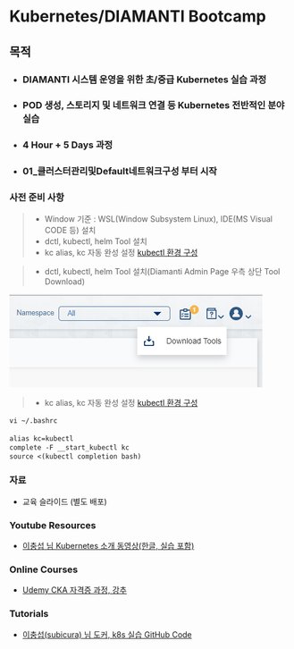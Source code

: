 # Kubernetes/DIAMANTI Bootcamp

## 목적

- ### DIAMANTI 시스템 운영을 위한 초/중급 Kubernetes 실습 과정
- ### POD 생성, 스토리지 및 네트워크 연결 등 Kubernetes 전반적인 분야 실습
- ### 4 Hour + 5 Days 과정
- ### 01_클러스터관리및Default네트워크구성 부터 시작

### 사전 준비 사항

> * Window 기준 : WSL(Window Subsystem Linux), IDE(MS Visual CODE 등) 설치
> * dctl, kubectl, helm Tool 설치
> * kc alias, kc 자동 완성 설정 [kubectl 환경 구성](https://kubernetes.io/ko/docs/tasks/tools/install-kubectl/)

> * dctl, kubectl, helm Tool 설치(Diamanti Admin Page 우측 상단 Tool Download)

![Tool](./200707DctlTool.png)

> * kc alias, kc 자동 완성 설정 [kubectl 환경 구성](https://kubernetes.io/ko/docs/reference/kubectl/cheatsheet/)

```
vi ~/.bashrc 

alias kc=kubectl
complete -F __start_kubectl kc
source <(kubectl completion bash)
```

### 자료

* 교육 슬라이드 (별도 배포)  

### Youtube Resources
* [이충섭 님 Kubernetes 소개 동영상(한글, 실습 포함)](https://youtu.be/WxzWXqTNdlw)

### Online Courses
* [Udemy CKA 자격증 과정, 강추](https://www.udemy.com/course/certified-kubernetes-administrator-with-practice-tests)


### Tutorials
* [이충섭(subicura) 님 도커, k8s 실습 GitHub Code](https://github.com/subicura/workshop-k8s-basic)
